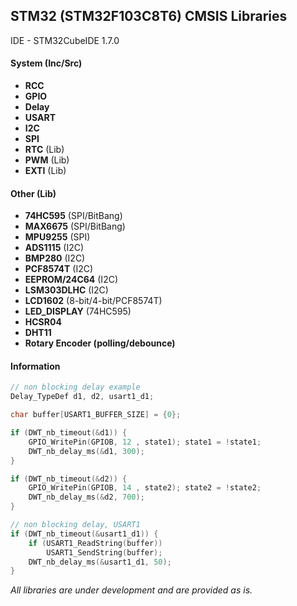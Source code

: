 ## STM32 (STM32F103C8T6) CMSIS Libraries

IDE - STM32CubeIDE 1.7.0

#### System (Inc/Src)
- **RCC**
- **GPIO**
- **Delay**
- **USART**
- **I2C**
- **SPI**
- **RTC** (Lib)
- **PWM** (Lib)
- **EXTI** (Lib)

#### Other (Lib)
- **74HC595** (SPI/BitBang)
- **MAX6675** (SPI/BitBang)
- **MPU9255** (SPI)
- **ADS1115** (I2C)
- **BMP280** (I2C)
- **PCF8574T** (I2C)
- **EEPROM/24C64** (I2C)
- **LSM303DLHC** (I2C)
- **LCD1602** (8-bit/4-bit/PCF8574T)
- **LED_DISPLAY** (74HC595)
- **HCSR04**
- **DHT11**
- **Rotary Encoder (polling/debounce)**

#### Information
```c
// non blocking delay example
Delay_TypeDef d1, d2, usart1_d1;

char buffer[USART1_BUFFER_SIZE] = {0};

if (DWT_nb_timeout(&d1)) {
	GPIO_WritePin(GPIOB, 12 , state1); state1 = !state1;
	DWT_nb_delay_ms(&d1, 300);
}

if (DWT_nb_timeout(&d2)) {
	GPIO_WritePin(GPIOB, 14 , state2); state2 = !state2;
	DWT_nb_delay_ms(&d2, 700);
}

// non blocking delay, USART1
if (DWT_nb_timeout(&usart1_d1)) {
	if (USART1_ReadString(buffer))
		USART1_SendString(buffer);
	DWT_nb_delay_ms(&usart1_d1, 50);
}
```

*All libraries are under development and are provided as is.*
